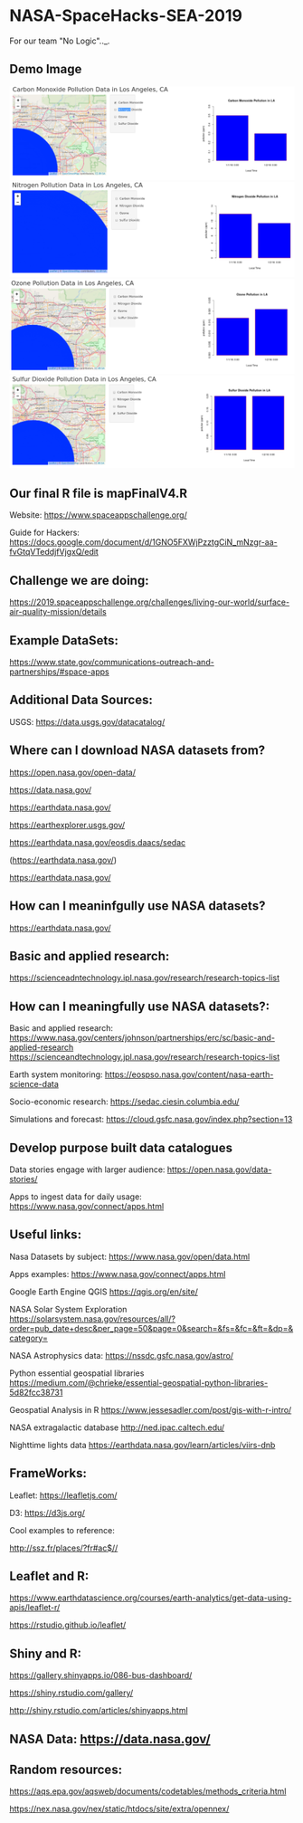 # NASA-SpaceHacks-SEA-2019
For our team  "No Logic".._.

## Demo Image

![Demo](carbonMonoxide.png)
![Demo](nitrogen.png)
![Demo](ozone.png)
![Demo](sulfurDioxide.png)



## Our final R file is mapFinalV4.R

Website: https://www.spaceappschallenge.org/

Guide for Hackers: https://docs.google.com/document/d/1GNO5FXWjPzztgCiN_mNzgr-aa-fvGtqVTeddjfVjgxQ/edit

## Challenge we are doing:

https://2019.spaceappschallenge.org/challenges/living-our-world/surface-air-quality-mission/details

## Example DataSets:

https://www.state.gov/communications-outreach-and-partnerships/#space-apps

## Additional Data Sources:

USGS: https://data.usgs.gov/datacatalog/

## Where can I download NASA datasets from?

https://open.nasa.gov/open-data/

https://data.nasa.gov/

https://earthdata.nasa.gov/

https://earthexplorer.usgs.gov/

https://earthdata.nasa.gov/eosdis.daacs/sedac

(https://earthdata.nasa.gov/)

https://earthdata.nasa.gov/
 
## How can I meaninfgully use NASA datasets?
 
https://earthdata.nasa.gov/

## Basic and applied research:

https://scienceadntechnology.ipl.nasa.gov/research/research-topics-list



## How can I meaningfully use NASA datasets?:

Basic and applied research: https://www.nasa.gov/centers/johnson/partnerships/erc/sc/basic-and-applied-research
https://scienceandtechnology.jpl.nasa.gov/research/research-topics-list

Earth system monitoring: https://eospso.nasa.gov/content/nasa-earth-science-data

Socio-economic research: https://sedac.ciesin.columbia.edu/

Simulations and forecast: https://cloud.gsfc.nasa.gov/index.php?section=13

## Develop purpose built data catalogues
Data stories engage with larger audience: https://open.nasa.gov/data-stories/

Apps to ingest data for daily usage: https://www.nasa.gov/connect/apps.html

## Useful links:
Nasa Datasets by subject: https://www.nasa.gov/open/data.html

Apps examples: https://www.nasa.gov/connect/apps.html

Google Earth Engine 
QGIS https://qgis.org/en/site/

NASA Solar System Exploration https://solarsystem.nasa.gov/resources/all/?order=pub_date+desc&per_page=50&page=0&search=&fs=&fc=&ft=&dp=&category=

NASA Astrophysics data: https://nssdc.gsfc.nasa.gov/astro/

Python essential geospatial libraries https://medium.com/@chrieke/essential-geospatial-python-libraries-5d82fcc38731

Geospatial Analysis in R https://www.jessesadler.com/post/gis-with-r-intro/

NASA extragalactic database http://ned.ipac.caltech.edu/

Nighttime lights data https://earthdata.nasa.gov/learn/articles/viirs-dnb

## FrameWorks:

Leaflet: https://leafletjs.com/ 

D3: https://d3js.org/

Cool examples to reference:

http://ssz.fr/places/?fr#ac$//


## Leaflet and R:

https://www.earthdatascience.org/courses/earth-analytics/get-data-using-apis/leaflet-r/

https://rstudio.github.io/leaflet/

## Shiny and R:

https://gallery.shinyapps.io/086-bus-dashboard/

https://shiny.rstudio.com/gallery/

http://shiny.rstudio.com/articles/shinyapps.html


## NASA Data: https://data.nasa.gov/



## Random resources:

https://aqs.epa.gov/aqsweb/documents/codetables/methods_criteria.html

https://nex.nasa.gov/nex/static/htdocs/site/extra/opennex/


